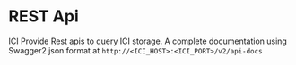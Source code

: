 # REST Api

ICI Provide Rest apis to query ICI storage. 
A complete documentation using Swagger2 json format at `http://<ICI_HOST>:<ICI_PORT>/v2/api-docs` 
